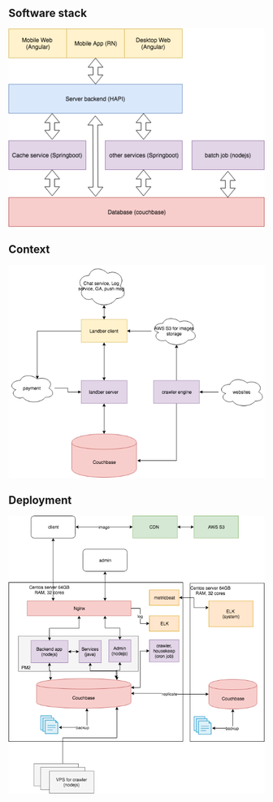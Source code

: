 ## Software stack

![](landber-software-stack.png)

## Context
![](landber-context.png)
## Deployment
![](landber-deployment.png)
